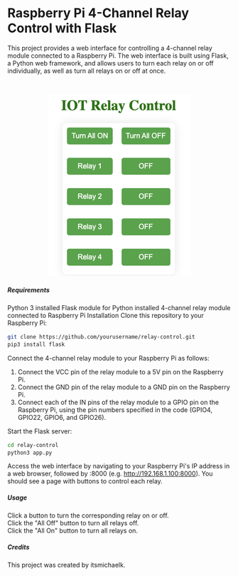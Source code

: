 # Raspberry Pi 4-Channel Relay Control with Flask

This project provides a web interface for controlling a 4-channel relay module connected to a Raspberry Pi. The web interface is built using Flask, a Python web framework, and allows users to turn each relay on or off individually, as well as turn all relays on or off at once.

<br>
<p align="center">
  <img src="images/control_web_ui.png" />
</p>




##### Requirements
Python 3 installed
Flask module for Python installed
4-channel relay module connected to Raspberry Pi
Installation
Clone this repository to your Raspberry Pi:

```bash
git clone https://github.com/yourusername/relay-control.git
pip3 install flask
```

Connect the 4-channel relay module to your Raspberry Pi as follows:

1. Connect the VCC pin of the relay module to a 5V pin on the Raspberry Pi.
2. Connect the GND pin of the relay module to a GND pin on the Raspberry Pi.
3. Connect each of the IN pins of the relay module to a GPIO pin on the Raspberry Pi, using the pin numbers specified in the code (GPIO4, GPIO22, GPIO6, and GPIO26).


Start the Flask server:
```bash
cd relay-control
python3 app.py
````

Access the web interface by navigating to your Raspberry Pi's IP address in a web browser, followed by :8000 (e.g. http://192.168.1.100:8000).
You should see a page with buttons to control each relay.

##### Usage
Click a button to turn the corresponding relay on or off.<br>
Click the "All Off" button to turn all relays off.<br>
Click the "All On" button to turn all relays on.<br>

##### Credits
This project was created by itsmichaelk.
